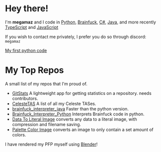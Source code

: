 # Hey there!

I'm **megamaz** and I code in [Python](https://www.python.org/), [Brainfuck](https://www.youtube.com/watch?v=tcHaMWktCYE&ab_channel=623), [C#](https://docs.microsoft.com/en-us/dotnet/csharp/), [Java](https://www.java.com/en/), and more recently [TypeScript](https://www.typescriptlang.org/) and [JavaScript](https://nodejs.org/en)

If you wish to contact me privately, I prefer you do so through discord: `megamaz`

[My first python code](https://gist.github.com/megamaz/13055e5e85b2aea66812d22e40830063)
<!-- If discord doesn't work for you, make a post request at https://megamaz.me:10156/contact with `json={"message":"", "reply_at":""}` so I know why you're contacting me and where I can make my reply. -->
<!-- The above line has been commented out because it has not been setup -->
<!-- ### My [GitHub Page](https://megamaz.github.io) -->
# My Top Repos
A small list of my repos that I'm proud of.
- [GitStats](https://github.com/megamaz/gitstats) A lightweight app for getting statistics on a repository. needs contributors.
- [CelesteTAS](https://github.com/megamaz/CelesteTAS) A list of all my Celeste TASes.
- [brainfuck_interpreter_java](https://github.com/megamaz/brainfuck_interpreter_java) Faster than the python version.
- [Brainfuck_Interpreter_Python](https://github.com/megamaz/Brainfuck_Interpreter_Python) Interprets Brainfuck code in python.
- [Data To Literal Image](https://github.com/megamaz/dataToLiteralImage) converts any data to a literal image, with compression and filename saving.
- [Palette Color Image](https://github.com/megamaz/PaletteColorImage) converts an image to only contain a set amount of colors.

I have rendered my PFP myself using [Blender](https://www.blender.org/)!
